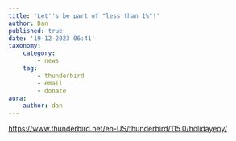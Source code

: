 ```yaml
---
title: 'Let''s be part of "less than 1%"!'
author: Dan
published: true
date: '19-12-2023 06:41'
taxonomy:
    category:
        - news
    tag:
        - thunderbird
        - email
        - donate
aura:
    author: dan
---
```


https://www.thunderbird.net/en-US/thunderbird/115.0/holidayeoy/